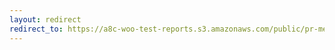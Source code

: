 ```yaml
---
layout: redirect
redirect_to: https://a8c-woo-test-reports.s3.amazonaws.com/public/pr-merge/38041/api/index.html
---
```

